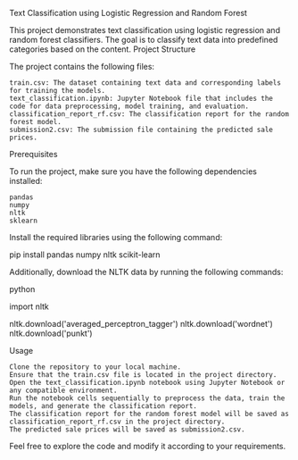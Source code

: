 Text Classification using Logistic Regression and Random Forest

This project demonstrates text classification using logistic regression and random forest classifiers. The goal is to classify text data into predefined categories based on the content.
Project Structure

The project contains the following files:

    train.csv: The dataset containing text data and corresponding labels for training the models.
    text_classification.ipynb: Jupyter Notebook file that includes the code for data preprocessing, model training, and evaluation.
    classification_report_rf.csv: The classification report for the random forest model.
    submission2.csv: The submission file containing the predicted sale prices.

Prerequisites

To run the project, make sure you have the following dependencies installed:

    pandas
    numpy
    nltk
    sklearn

Install the required libraries using the following command:

pip install pandas numpy nltk scikit-learn

Additionally, download the NLTK data by running the following commands:

python

import nltk

nltk.download('averaged_perceptron_tagger')
nltk.download('wordnet')
nltk.download('punkt')

Usage

    Clone the repository to your local machine.
    Ensure that the train.csv file is located in the project directory.
    Open the text_classification.ipynb notebook using Jupyter Notebook or any compatible environment.
    Run the notebook cells sequentially to preprocess the data, train the models, and generate the classification report.
    The classification report for the random forest model will be saved as classification_report_rf.csv in the project directory.
    The predicted sale prices will be saved as submission2.csv.

Feel free to explore the code and modify it according to your requirements.
